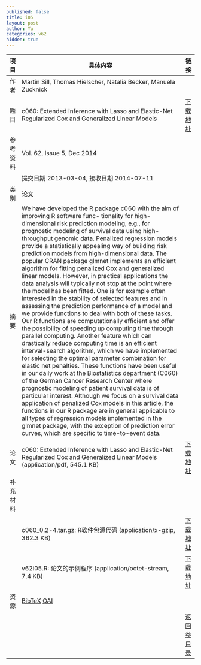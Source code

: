 ```yaml
---
published: false
title: i05
layout: post
author: Yu
categories: v62
hidden: true
---
```


| 项目 | 具体内容 | 链接 |
|---:|---|---|
| 作者 | Martin Sill, Thomas Hielscher, Natalia Becker,  Manuela Zucknick| |
| 题目 |c060: Extended Inference with Lasso and Elastic-Net Regularized Cox and Generalized Linear Models | [下载地址](http://www.jstatsoft.org/v62/i05/paper) |
| 参考资料 |Vol. 62, Issue 5, Dec 2014 | |
| | 提交日期 2013-03-04, 接收日期 2014-07-11| | 
| 类别 | 论文| |
| 摘要 | We have developed the R package c060 with the aim of improving R software func- tionality for high-dimensional risk prediction modeling, e.g., for prognostic modeling of survival data using high-throughput genomic data. Penalized regression models provide a statistically appealing way of building risk prediction models from high-dimensional data. The popular CRAN package glmnet implements an efficient algorithm for fitting penalized Cox and generalized linear models. However, in practical applications the data analysis will typically not stop at the point where the model has been fitted. One is for example often interested in the stability of selected features and in assessing the prediction performance of a model and we provide functions to deal with both of these tasks. Our R functions are computationally efficient and offer the possibility of speeding up computing time through parallel computing. Another feature which can drastically reduce computing time is an efficient interval-search algorithm, which we have implemented for selecting the optimal parameter combination for elastic net penalties. These functions have been useful in our daily work at the Biostatistics department (C060) of the German Cancer Research Center where prognostic modeling of patient survival data is of particular interest. Although we focus on a survival data application of penalized Cox models in this article, the functions in our R package are in general applicable to all types of regression models implemented in the glmnet package, with the exception of prediction error curves, which are specific to time-to-event data.| |
| 论文 | c060: Extended Inference with Lasso and Elastic-Net Regularized Cox and Generalized Linear Models  (application/pdf, 545.1 KB)| [下载地址](http://www.jstatsoft.org/v62/i05/paper) |
| 补充材料 | | |
| |c060_0.2-4.tar.gz: R软件包源代码  (application/x-gzip, 362.3 KB)|  [下载地址](http://www.jstatsoft.org/v62/i05/supp/1) |
| |v62i05.R:          论文的示例程序  (application/octet-stream, 7.4 KB)|  [下载地址](http://www.jstatsoft.org/v62/i05/supp/2) |
| 资源 | [BibTeX](http://www.jstatsoft.org/v62/i05/bibtex) [OAI](http://www.jstatsoft.org/oai?verb=GetRecord&identifier=oai.jstatsoft/v62/i05&prefix=oai_dc)| |
| |  | [返回卷目录]({{site.baseurl}}/volume/v62.html) |